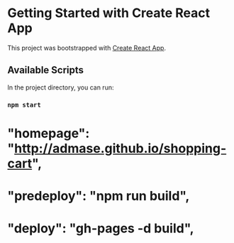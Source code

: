 # Getting Started with Create React App

This project was bootstrapped with [Create React App](https://github.com/facebook/create-react-app).

## Available Scripts

In the project directory, you can run:

### `npm start`

# "homepage": "http://admase.github.io/shopping-cart",
# "predeploy": "npm run build",
# "deploy": "gh-pages -d build",
